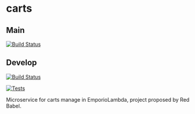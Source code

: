 # carts

## Main
[![Build Status](https://travis-ci.com/SWException/carts.svg?branch=main)](https://travis-ci.com/SWException/carts)

## Develop

[![Build Status](https://travis-ci.com/SWException/carts.svg?branch=develop)](https://travis-ci.com/SWException/carts)

[![Tests](https://github.com/SWException/carts/actions/workflows/node.js.yml/badge.svg)](https://github.com/SWException/carts/actions/workflows/node.js.yml)

Microservice for carts manage in EmporioLambda, project proposed by Red Babel.
